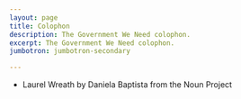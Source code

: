 ```yaml
---
layout: page
title: Colophon
description: The Government We Need colophon.
excerpt: The Government We Need colophon.
jumbotron: jumbotron-secondary

---
```


* Laurel Wreath by Daniela Baptista from the Noun Project